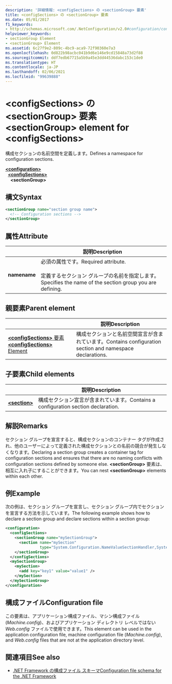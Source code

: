 ```yaml
---
description: '詳細情報: <configSections> の <sectionGroup> 要素'
title: <configSections> の <sectionGroup> 要素
ms.date: 05/01/2017
f1_keywords:
- http://schemas.microsoft.com/.NetConfiguration/v2.0#configuration/configSections/sectionGroup
helpviewer_keywords:
- sectionGroup Element
- <sectionGroup> Element
ms.assetid: 6c27f9e2-809c-4bc9-aca9-72f90360e7a3
ms.openlocfilehash: 0d822b98acbc041b9d6e146e9cd15848a73d2f88
ms.sourcegitcommit: ddf7edb67715a5b9a45e3dd44536dabc153c1de0
ms.translationtype: HT
ms.contentlocale: ja-JP
ms.lasthandoff: 02/06/2021
ms.locfileid: "99639888"
---
```

# <a name="sectiongroup-element-for-configsections"></a><span data-ttu-id="b5727-103">\<configSections> の \<sectionGroup> 要素</span><span class="sxs-lookup"><span data-stu-id="b5727-103">\<sectionGroup> element for \<configSections></span></span>

<span data-ttu-id="b5727-104">構成セクションの名前空間を定義します。</span><span class="sxs-lookup"><span data-stu-id="b5727-104">Defines a namespace for configuration sections.</span></span>

[**\<configuration>**](configuration-element.md)\
&nbsp;&nbsp;[**\<configSections>**](configsections-element-for-configuration.md)\
&nbsp;&nbsp;&nbsp;&nbsp;**\<sectionGroup>**

## <a name="syntax"></a><span data-ttu-id="b5727-105">構文</span><span class="sxs-lookup"><span data-stu-id="b5727-105">Syntax</span></span>

```xml
<sectionGroup name="section group name">
  <!-- Configuration sections -->
</sectionGroup>
```

## <a name="attribute"></a><span data-ttu-id="b5727-106">属性</span><span class="sxs-lookup"><span data-stu-id="b5727-106">Attribute</span></span>

|           | <span data-ttu-id="b5727-107">説明</span><span class="sxs-lookup"><span data-stu-id="b5727-107">Description</span></span> |
| --------- | ----------- |
| <span data-ttu-id="b5727-108">**name**</span><span class="sxs-lookup"><span data-stu-id="b5727-108">**name**</span></span>  | <span data-ttu-id="b5727-109">必須の属性です。</span><span class="sxs-lookup"><span data-stu-id="b5727-109">Required attribute.</span></span><br><br><span data-ttu-id="b5727-110">定義するセクション グループの名前を指定します。</span><span class="sxs-lookup"><span data-stu-id="b5727-110">Specifies the name of the section group you are defining.</span></span> |

## <a name="parent-element"></a><span data-ttu-id="b5727-111">親要素</span><span class="sxs-lookup"><span data-stu-id="b5727-111">Parent element</span></span>

|     | <span data-ttu-id="b5727-112">説明</span><span class="sxs-lookup"><span data-stu-id="b5727-112">Description</span></span> |
| --- | ----------- |
| [<span data-ttu-id="b5727-113"> **\<configSections>** 要素</span><span class="sxs-lookup"><span data-stu-id="b5727-113">**\<configSections>** Element</span></span>](configsections-element-for-configuration.md) | <span data-ttu-id="b5727-114">構成セクションと名前空間宣言が含まれています。</span><span class="sxs-lookup"><span data-stu-id="b5727-114">Contains configuration section and namespace declarations.</span></span> |

## <a name="child-elements"></a><span data-ttu-id="b5727-115">子要素</span><span class="sxs-lookup"><span data-stu-id="b5727-115">Child elements</span></span>

|     | <span data-ttu-id="b5727-116">説明</span><span class="sxs-lookup"><span data-stu-id="b5727-116">Description</span></span> |
| --- | ----------- |
| [**\<section>**](section-element.md) | <span data-ttu-id="b5727-117">構成セクション宣言が含まれています。</span><span class="sxs-lookup"><span data-stu-id="b5727-117">Contains a configuration section declaration.</span></span> |

## <a name="remarks"></a><span data-ttu-id="b5727-118">解説</span><span class="sxs-lookup"><span data-stu-id="b5727-118">Remarks</span></span>

<span data-ttu-id="b5727-119">セクション グループを宣言すると、構成セクションのコンテナー タグが作成され、他のユーザーによって定義された構成セクションとの名前の競合が発生しなくなります。</span><span class="sxs-lookup"><span data-stu-id="b5727-119">Declaring a section group creates a container tag for configuration sections and ensures that there are no naming conflicts with configuration sections defined by someone else.</span></span> <span data-ttu-id="b5727-120">**\<sectionGroup>** 要素は、相互に入れ子にすることができます。</span><span class="sxs-lookup"><span data-stu-id="b5727-120">You can nest **\<sectionGroup>** elements within each other.</span></span>

## <a name="example"></a><span data-ttu-id="b5727-121">例</span><span class="sxs-lookup"><span data-stu-id="b5727-121">Example</span></span>

<span data-ttu-id="b5727-122">次の例は、セクション グループを宣言し、セクション グループ内でセクションを宣言する方法を示しています。</span><span class="sxs-lookup"><span data-stu-id="b5727-122">The following example shows how to declare a section group and declare sections within a section group:</span></span>

```xml
<configuration>
  <configSections>
    <sectionGroup name="mySectionGroup">
      <section name="mySection"
               type="System.Configuration.NameValueSectionHandler,System" />
    </sectionGroup>
  </configSections>
  <mySectionGroup>
    <mySection>
      <add key="key1" value="value1" />
    </mySection>
  </mySectionGroup>
</configuration>
```

## <a name="configuration-file"></a><span data-ttu-id="b5727-123">構成ファイル</span><span class="sxs-lookup"><span data-stu-id="b5727-123">Configuration file</span></span>

<span data-ttu-id="b5727-124">この要素は、アプリケーション構成ファイル、マシン構成ファイル (*Machine.config*)、およびアプリケーション ディレクトリ レベルではない *Web.config* ファイルで使用できます。</span><span class="sxs-lookup"><span data-stu-id="b5727-124">This element can be used in the application configuration file, machine configuration file (*Machine.config*), and *Web.config* files that are not at the application directory level.</span></span>

## <a name="see-also"></a><span data-ttu-id="b5727-125">関連項目</span><span class="sxs-lookup"><span data-stu-id="b5727-125">See also</span></span>

- [<span data-ttu-id="b5727-126">.NET Framework の構成ファイル スキーマ</span><span class="sxs-lookup"><span data-stu-id="b5727-126">Configuration file schema for the .NET Framework</span></span>](index.md)
